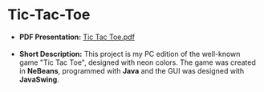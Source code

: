 # Tic-Tac-Toe
- **PDF Presentation:** [Tic Tac Toe.pdf](https://drive.google.com/file/d/1kMALYqhMI92c4mv7dYavA7wG9njj7VzZ/view) <br><br>
- **Short Description:** This project is my PC edition of the well-known game "Tic Tac Toe", designed with neon colors. The game was created in **NeBeans**, programmed with **Java** and the GUI was designed with **JavaSwing**.
